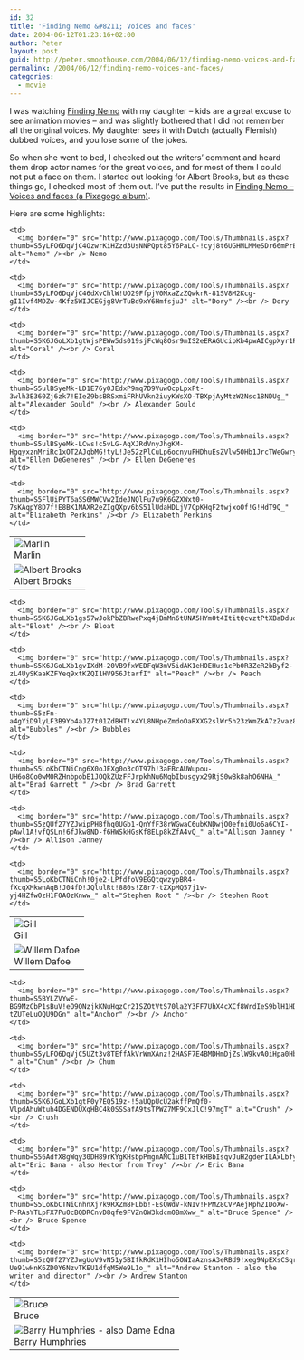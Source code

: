 ```yaml
---
id: 32
title: 'Finding Nemo &#8211; Voices and faces'
date: 2004-06-12T01:23:16+02:00
author: Peter
layout: post
guid: http://peter.smoothouse.com/2004/06/12/finding-nemo-voices-and-faces/
permalink: /2004/06/12/finding-nemo-voices-and-faces/
categories:
  - movie
---
```

I was watching <a HREF="http://www.imdb.com/title/tt0266543/">Finding Nemo</a> with my daughter &#8211; kids are a great excuse to see animation movies &#8211; and was slightly bothered that I did not remember all the original voices. My daughter sees it with Dutch (actually Flemish) dubbed voices, and you lose some of the jokes.

So when she went to bed, I checked out the writers&#8217; comment and heard them drop actor names for the great voices, and for most of them I could not put a face on them. I started out looking for Albert Brooks, but as these things go, I checked most of them out. I&#8217;ve put the results in <a HREF="http://www.pixagogo.com/3178625401">Finding Nemo &#8211; Voices and faces (a Pixagogo album)</a>.

Here are some highlights:

<table>
  <tr>
    <td>
      <img border="0" src="http://www.pixagogo.com/Tools/Thumbnails.aspx?thumb=S5BYLZVYwE-BF46ax3ZIH38L7XKQv9H2lR6q2Ld72Y7RE4RIJlA3RTvBMTgTg6-enFEkdPgTv!AnEwqQJDXhe9clFfSGcfO4Wg" alt="Marlin" /><br /> Marlin
    </td>
    
    <td>
      <img border="0" src="http://www.pixagogo.com/Tools/Thumbnails.aspx?thumb=S5yLFO6DqVjC4OzwrKiHZzd3UsNNPQpt85Y6PaLC-!cyj8t6UGHMLMMeSDr66mPrESR9CNFKaIWBs3NeQ5rt3!w7VPkbVfwEQO" alt="Nemo" /><br /> Nemo
    </td>
    
    <td>
      <img border="0" src="http://www.pixagogo.com/Tools/Thumbnails.aspx?thumb=S5yLFO6DqVjC46dXvChlW!UO29FfpjV0MxaZzZQwkrR-81SV8M2Kcg-gI1Ivf4MDZw-4Kfz5WIJCEGjg8VrTuBd9xY6HmfsjuJ" alt="Dory" /><br /> Dory
    </td>
    
    <td>
      <img border="0" src="http://www.pixagogo.com/Tools/Thumbnails.aspx?thumb=S5K6JGoLXb1gtWjsPEWw5ds019sjFcWq8Osr9mIS2eERAGUcipKb4pwAICgpXyr1P8uRFkYEzKaDEMBQ05qKLqA3HtLrRg1o86" alt="Coral" /><br /> Coral
    </td>
  </tr>
  
  <tr>
    <td>
      <img border="0" src="http://www.pixagogo.com/Tools/Thumbnails.aspx?thumb=S5uRuA-Tyxophr8HcPc4f301voaSyMGyVUEtbbe3sIejdb5HJt!v4yKjqry33Cao2dC0NKZ60gojJjWeDLlCnCUm4mTmuV6HDEUZiLu7PaTVE_" alt="Albert Brooks" /><br /> Albert Brooks
    </td>
    
    <td>
      <img border="0" src="http://www.pixagogo.com/Tools/Thumbnails.aspx?thumb=S5ulBSyeMk-LD1E76y0JEdxP9mq7D9VuwOcpLpxFt-3wlh3E360Zj6zk7!EIeZ9bsBRSxmiFRhUVkn2iuyKWsXO-TBXpjAyMtzW2Nsc18NDUg_" alt="Alexander Gould" /><br /> Alexander Gould
    </td>
    
    <td>
      <img border="0" src="http://www.pixagogo.com/Tools/Thumbnails.aspx?thumb=S5ulBSyeMk-LCws!c5vLG-AqXJRdVnyJhgKM-HgqyxznMriRc1xOT2AJqbMG!tyL!Je52zPlCuLp6ocnyuFHDhuEsZVlw5OHb1JrcTWeGwryE_" alt="Ellen DeGeneres" /><br /> Ellen DeGeneres
    </td>
    
    <td>
      <img border="0" src="http://www.pixagogo.com/Tools/Thumbnails.aspx?thumb=S5FlUiPYT6aSS6MWCVw2IdeJNQlFu7u9K6GZXWxt0-7sKAqpY8D7f!E8BK1NAXR2eZIgQXpv6bS51lUdaHDLjV7CpKHqF2twjxoOf!G!HdT9Q_" alt="Elizabeth Perkins" /><br /> Elizabeth Perkins
    </td>
  </tr>
</table>

<table>
  <tr>
    <td>
      <img border="0" src="http://www.pixagogo.com/Tools/Thumbnails.aspx?thumb=S5yLFO6DqVjC7i07epIh9R8iWWGjt8SnDxW3fU9e2dMaX406lWGZCegE1q!lNL62xMyInM5PO6wyR4006vJqk4F2IESDFg0yDH" alt="Gill" /><br /> Gill
    </td>
    
    <td>
      <img border="0" src="http://www.pixagogo.com/Tools/Thumbnails.aspx?thumb=S5K6JGoLXb1gs57wJokPbZBRwePxq4jBmMn6tUNA5HYm0t4ItitQcvztPtXBaDduqSyKNqZXmVPIImCf8oOl3faP4DvDs3GG1!" alt="Bloat" /><br /> Bloat
    </td>
    
    <td>
      <img border="0" src="http://www.pixagogo.com/Tools/Thumbnails.aspx?thumb=S5K6JGoLXb1gvIXdM-20VB9fxWEDFqW3mV5idAK1eHOEHus1cPb0R3ZeR2bByf2-zL4UySKaaKZFYeq9xtKZQI1HV956JtarfI" alt="Peach" /><br /> Peach
    </td>
    
    <td>
      <img border="0" src="http://www.pixagogo.com/Tools/Thumbnails.aspx?thumb=S5zFn-a4gYiD9lyLF3B9Yo4aJZ7t01ZdBHT!x4YL8NHpeZmdoOaRXXG2slWr5h23zWmZkA7zZvaz8ltZdAZ6zXCBYiz353JKCc" alt="Bubbles" /><br /> Bubbles
    </td>
  </tr>
  
  <tr>
    <td>
      <img border="0" src="http://www.pixagogo.com/Tools/Thumbnails.aspx?thumb=S5LoKbCTNiCnjDtYmzc5cdCg688WOohHxI2UomMVCpy7u8l4LZAsU5XAxGaLuVdtpl2DRifca8PeYZO2pCLLeBTcSg4E08pIoupiEFOUvOr!o_" alt="Willem Dafoe" /><br /> Willem Dafoe
    </td>
    
    <td>
      <img border="0" src="http://www.pixagogo.com/Tools/Thumbnails.aspx?thumb=S5LoKbCTNiCng6X0oJEXg0o3cOT97h!3aEBcAUWupou-UH6o8Co0wM0RZHnbpobE1JOQkZUzFFJrpkhNu6MqbIbusgyx29RjS0wBk8ahO6NHA_" alt="Brad Garrett " /><br /> Brad Garrett
    </td>
    
    <td>
      <img border="0" src="http://www.pixagogo.com/Tools/Thumbnails.aspx?thumb=S5zQUf27YZJwipPHBfhq0UGb1-QnYfF38rWGwaC6ubKNDwjO0efni0Uo6a6CYI-pAwl1A!vfQSLn!6fJkw8ND-f6HWSkHGsKf8ELp8kZfA4vQ_" alt="Allison Janney " /><br /> Allison Janney
    </td>
    
    <td>
      <img border="0" src="http://www.pixagogo.com/Tools/Thumbnails.aspx?thumb=S5LoKbCTNiCnh!0je2-LPfdfoV9EGQtqwzypBR4-fXcqXMkwnAqB!J04fD!JQlulRt!880s!Z8r7-tZXpMQ57j1v-yj4HZfw0zH1F0A0zKnww_" alt="Stephen Root " /><br /> Stephen Root
    </td>
  </tr>
</table>

<table>
  <tr>
    <td>
      <img border="0" src="http://www.pixagogo.com/Tools/Thumbnails.aspx?thumb=S5K6JGoLXb1gs2gWKv06-bNzC8HdgXw45e-ARE54!FcNheAW0jTF-grQEpxSsYk2vAtS1lepIJtrBlW4WHz4o!8v2A6cwVctRg" alt="Bruce" /><br /> Bruce
    </td>
    
    <td>
      <img border="0" src="http://www.pixagogo.com/Tools/Thumbnails.aspx?thumb=S5BYLZVYwE-BG9MzCbP1sBuV!eO9ONzjkKNuHqzCr2ISZOtVtS70la2Y3FF7UhX4cXCf8WrdIeS9blH1HD5-tZUTeLuOQU9DGn" alt="Anchor" /><br /> Anchor
    </td>
    
    <td>
      <img border="0" src="http://www.pixagogo.com/Tools/Thumbnails.aspx?thumb=S5yLFO6DqVjC5UZt3v8TEffAkVrWmXAnz!2HASF7E4BMDHmDjZslW9kvA0iHpa0HbUL8piWSR8ENzBxnP7qZzEst5thIeNtQP-" alt="Chum" /><br /> Chum
    </td>
    
    <td>
      <img border="0" src="http://www.pixagogo.com/Tools/Thumbnails.aspx?thumb=S5K6JGoLXb1gtF0y7EQ519z-!5aUQpUcU2akffPmQf0-VlpdAhuWtuh4DGENDUXqHBC4k0SSSafA9tsTPWZ7MF9CxJlC!97mgT" alt="Crush" /><br /> Crush
    </td>
  </tr>
  
  <tr>
    <td>
      <img border="0" src="http://www.pixagogo.com/Tools/Thumbnails.aspx?thumb=S5ulBSyeMk-LDacPMFN3CI7bkJ3J6!NVBUbldgVle9VGKcEU3NufBlOjkgb0SGaU6ZD0UW9GvUxNRdhtd9ZaghgGIgCqmT!mnty-jwfq8oz7Y_" alt="Barry Humphries - also Dame Edna" /><br /> Barry Humphries
    </td>
    
    <td>
      <img border="0" src="http://www.pixagogo.com/Tools/Thumbnails.aspx?thumb=S56AdfX8gWqy30DH89rKYgKHsbpPmgnAMC1uB1TBfkHBbIsqvJuH2gderILAxLbfyHRHaL3w67h7tVV4c5ROMaZqXL9BusxBPL" alt="Eric Bana - also Hector from Troy" /><br /> Eric Bana
    </td>
    
    <td>
      <img border="0" src="http://www.pixagogo.com/Tools/Thumbnails.aspx?thumb=S5LoKbCTNiCnhnXj7k9RXZm8FLbb!-EsQWdV-kNIv!FPMZ8CVPAejRph2IDoXw-P-RAsYTLpFX7Pu0cBQDRCnvD8qfe9FVZnOW3kdcm0BmXww_" alt="Bruce Spence" /><br /> Bruce Spence
    </td>
    
    <td>
      <img border="0" src="http://www.pixagogo.com/Tools/Thumbnails.aspx?thumb=S5zQUf27YZJwgUoV9vN51y5BIfkRdK1HIho5ONIaAznsA3eRBd9!xeg9NpEXsCSqrQmKR6ZaYqs-Ue91wHnK6ZD0Y6NzvTKEU1dfqM5We9L1o_" alt="Andrew Stanton - also the writer and director" /><br /> Andrew Stanton
    </td>
  </tr>
</table>